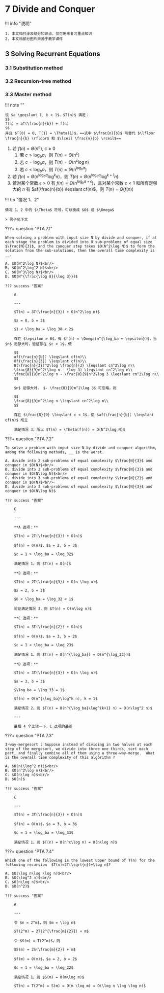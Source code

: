 # 7 Divide and Conquer

<!-- !!! tip "说明"

    本文档正在更新中…… -->

!!! info "说明"

    1. 本文档只涉及部分知识点，仅可用来复习重点知识
    2. 本文档部分图片来源于教学课件

## 3 Solving Recurrent Equations

### 3.1 Substitution method

### 3.2 Recursion-tree method

### 3.3 Master method

!!! note ""

    设 $a \geqslant 1, b > 1$，$T(n)$ 满足：
    $$
    T(n) = aT(\frac{n}{b}) + f(n)
    $$
    并且 $T(0) = 0, T(1) = \Theta(1)$，==式中 $\frac{n}{b}$ 可替代 $\lfloor \frac{n}{b} \rfloor$ 和 $\lceil \frac{n}{b} \rceil$==

1. 若 $f(n) = \Theta(n^c),\ c \geqslant 0$
      1. 若 $c > \log_ba$，则 $T(n) = \Theta(n^c)$
      2. 若 $c = \log_ba$，则 $T(n) = \Theta(n^c \log n)$
      3. 若 $c < \log_ba$，则 $T(n) = \Theta(n^{\log_ba})$
2. 若 $f(n) = \Theta(n^{\log_ba}\log^kn)$，则 $T(n) = \Theta(n^{\log_ba}\log^{k+1}n)$
3. 若对某个常数 $\epsilon > 0$ 有 $f(n) = \Omega(n^{\log_ba + \epsilon})$，且对某个常数 $c < 1$ 和所有足够大的 $n$ 有 $af(\frac{n}{b}) \leqslant cf(n)$，则 $T(n) = \Theta(f(n))$

!!! tip "情况 1、2"

    情况 1、2 中的 $\Theta$ 符号，可以换成 $O$ 或 $\Omega$

    > 例子见下文

???+ question "PTA 7.1"

    When solving a problem with input size N by divide and conquer, if at each stage the problem is divided into 8 sub-problems of equal size $\frac{N}{3}$, and the conquer step takes $O(N^2\log N)$ to form the solution from the sub-solutions, then the overall time complexity is __.

    A. $O(N^2\log N)$<br/>
    B. $O(N^2\log^2 N)$<br/>
    C. $O(N^3\log N)$<br/>
    D. $O(N^{\frac{\log 8}{\log 3}})$

    ??? success "答案"

        A

        ---

        $T(n) = 8T(\frac{n}{3}) + O(n^2\log n)$

        $a = 8, b = 3$

        $1 < \log_ba = \log_38 < 2$

        存在 $\epsilon > 0$，有 $f(n) = \Omega(n^{\log_ba + \epsilon})$，当 $n$ 足够大时，验证存在 $c < 1$，使

        $$
        af(\frac{n}{b}) \leqslant cf(n)\\
        8f(\frac{n}{3}) \leqslant cf(n)\\
        8(\frac{n}{3})^2\log \frac{n}{3} \leqslant cn^2\log n\\
        \frac{8}{9}n^2(\log n - \log 3) \leqslant cn^2\log n\\
        \frac{8}{9}n^2\log n - \frac{8}{9}n^2\log 3 \leqslant cn^2\log n\\
        $$

        $n$ 足够大时， $- \frac{8}{9}n^2\log 3$ 可忽略，则

        $$
        \frac{8}{9}n^2\log n \leqslant cn^2\log n\\
        $$

        存在 $\frac{8}{9} \leqslant c < 1$，使 $af(\frac{n}{b}) \leqslant cf(n)$ 成立

        满足情况 3，所以 $T(n) = \Theta(f(n)) = O(N^2\log N)$

???+ question "PTA 7.2"

    To solve a problem with input size N by divide and conquer algorithm, among the following methods, __ is the worst.

    A. divide into 2 sub-problems of equal complexity $\frac{N}{3}$ and conquer in $O(N)$<br/>
    B. divide into 2 sub-problems of equal complexity $\frac{N}{3}$ and conquer in $O(N\log N)$<br/>
    C. divide into 3 sub-problems of equal complexity $\frac{N}{2}$ and conquer in $O(N)$<br/>
    D. divide into 3 sub-problems of equal complexity $\frac{N}{3}$ and conquer in $O(N\log N)$

    ??? success "答案"

        C

        ---

        **A 选项：**

        $T(n) = 2T(\frac{n}{3}) + O(n)$

        $f(n) = O(n)$，$a = 2, b = 3$

        $c = 1 > \log_ba = \log_32$

        满足情况 1，则 $T(n) = O(n)$

        **B 选项：**

        $T(n) = 2T(\frac{n}{3}) + O(n \log n)$

        $a = 2, b = 3$

        $0 < \log_ba = \log_32 < 1$

        验证满足情况 3，则 $T(n) = O(n\log n)$

        **C 选项：**

        $T(n) = 3T(\frac{n}{2}) + O(n)$

        $f(n) = O(n)$，$a = 3, b = 2$

        $c = 1 < \log_ba = \log_23$

        满足情况 1，则 $T(n) = O(n^{\log_ba}) = O(n^{\log_23})$

        **D 选项：**

        $T(n) = 3T(\frac{n}{3}) + O(n \log n)$

        $a = 3, b = 3$

        $\log_ba = \log_33 = 1$

        $f(n) = O(n^{\log_ba}\log^k n), k = 1$

        满足情况 2，则 $T(n) = O(n^{\log_ba}\log^{k+1} n) = O(n\log^2 n)$

        ---

        最后 4 个比较一下，C 选项的最差

???+ question "PTA 7.3"

    3-way-mergesort : Suppose instead of dividing in two halves at each step of the mergesort, we divide into three one thirds, sort each part, and finally combine all of them using a three-way-merge.  What is the overall time complexity of this algorithm ?

    A. $O(n(\log^2 n))$<br/>
    B. $O(n^2\log n)$<br/>
    C. $O(n\log n)$<br/>
    D. $O(n)$

    ??? success "答案"

        C

        ---

        $T(n) = 3T(\frac{n}{3}) + O(n)$

        $f(n) = O(n)$，$a = 3, b = 3$

        $c = 1 = \log_ba = \log_33$

        满足情况 1，则 $T(n) = O(n^c\log n) = O(n\log n)$

???+ question "PTA 7.4"

    Which one of the following is the lowest upper bound of T(n) for the following recursion  $T(n)=2T(\sqrt{n})+\log n$?

    A. $O(\log n\log \log n)$<br/>
    B. $O(\log^2 n)$<br/>
    C. $O(n\log n)$<br/>
    D. $O(n^2)$

    ??? success "答案"

        A

        ---

        令 $n = 2^m$，则 $m = \log n$

        $T(2^m) = 2T(2^{\frac{m}{2}}) + m$

        令 $S(m) = T(2^m)$，则

        $S(m) = 2S(\frac{m}{2}) + m$

        $f(m) = O(m)$，$a = 2, b = 2$

        $c = 1 = \log_ba = \log_22$

        满足情况 1，则 $S(m) = O(m\log m)$

        $T(n) = T(2^m) = S(m) = O(m \log m) = O(\log n \log \log n)$
